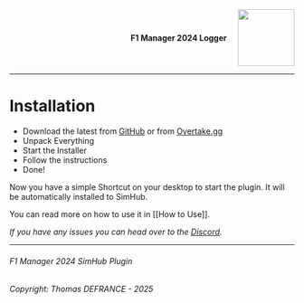 <div style="display: flex; align-items: center; justify-content: flex-end;">
    <h4 style="margin-right: 20px;">F1 Manager 2024 Logger</h1>
    <img src="https://i.imgur.com/sHKYZTk.png" width="100">
</div>

---

# Installation

- Download the latest from [GitHub](https://github.com/Asviix/F1Manager2024Logger/releases) or from [Overtake.gg](https://www.overtake.gg/downloads/f1-manager-2024-simhub-plugin.76597/)
- Unpack Everything
- Start the Installer
- Follow the instructions
- Done!

Now you have a simple Shortcut on your desktop to start the plugin. It will be automatically installed to SimHub.

You can read more on how to use it in [[How to Use]].

*If you have any issues you can head over to the [Discord](https://discord.gg/gTMQJUNDxk).*

---

###### F1 Manager 2024 SimHub Plugin

###### Copyright: Thomas DEFRANCE - 2025
